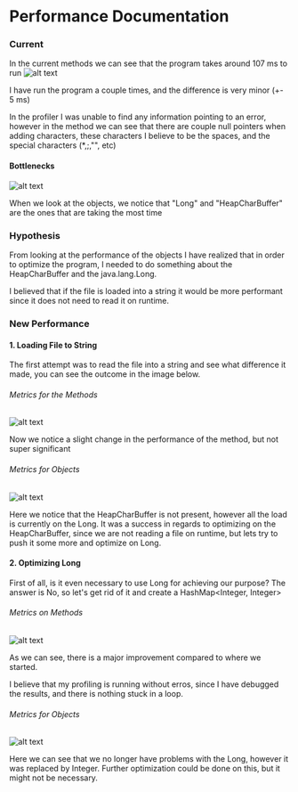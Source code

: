 # Performance Documentation

### Current

In the current methods we can see that the program takes around 107 ms to run
![alt text]()

I have run the program a couple times, and the difference is very minor (+- 5 ms)

In the profiler I was unable to find any information pointing to an error, however in the method we can see that there are couple null pointers when adding characters, these characters I believe to be the spaces, and the special characters (*,;,"", etc)


#### Bottlenecks

![alt text]()

When we look at the objects, we notice that "Long" and "HeapCharBuffer" are the ones that are taking the most time

### Hypothesis

From looking at the performance of the objects I have realized that in order to optimize the program, I needed to do something about the HeapCharBuffer and the java.lang.Long. 

I believed that if the file is loaded into a string it would be more performant since it does not need to read it on runtime.

### New Performance

#### 1. Loading File to String

The first attempt was to read the file into a string and see what difference it made, you can see the outcome in the image below.

###### Metrics for the Methods

![alt text]()

Now we notice a slight change in the performance of the method, but not super significant

###### Metrics for Objects

![alt text]()

Here we notice that the HeapCharBuffer is not present, however all the load is currently on the Long. It was a success in regards to optimizing on the HeapCharBuffer, since we are not reading a file on runtime, but lets try to push it some more and optimize on Long.

#### 2. Optimizing Long

First of all, is it even necessary to use Long for achieving our purpose? The answer is No, so let's get rid of it and create a HashMap<Integer, Integer>

###### Metrics on Methods

![alt text]()

As we can see, there is a major improvement compared to where we started. 

I believe that my profiling is running without erros, since I have debugged the results, and there is nothing stuck in a loop.

###### Metrics for Objects

![alt text]()

Here we can see that we no longer have problems with the Long, however it was replaced by Integer. Further optimization could be done on this, but it might not be necessary.




